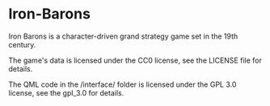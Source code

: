# Iron-Barons
Iron Barons is a character-driven grand strategy game set in the 19th century.

The game's data is licensed under the CC0 license, see the LICENSE file for details.

The QML code in the /interface/ folder is licensed under the GPL 3.0 license, see the gpl_3.0 for details.